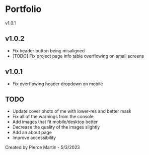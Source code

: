 # Portfolio

v1.0.1

## v1.0.2

* Fix header button being misaligned
* [TODO] Fix project page info table overflowing on small screens

## v1.0.1

* Fix overflowing header dropdown on mobile

## TODO

* Update cover photo of me with lower-res and better mask
* Fix all of the warnings from the console
* Add images that fit mobile/desktop better
* Decrease the quality of the images slightly
* Add an about page
* Improve accessibility

Created by Pierce Martin - 5/3/2023
